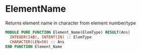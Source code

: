 # ElementName

Returns element name in character from element number/type

```fortran
MODULE PURE FUNCTION Element_Name(ElemType) RESULT(Ans)
  INTEGER(I4B), INTENT(IN) :: ElemType
  CHARACTER(LEN=50) :: Ans
END FUNCTION Element_Name
```
